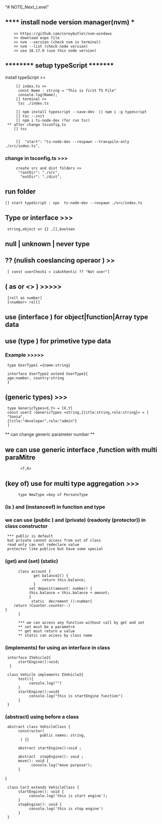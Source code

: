 "# NOTE_Next_Level"

## **\*\*\*\*** install node version manager(nvm) **\***

        >> https://github.com/coreybutler/nvm-windows
        >> download expo file
        >> nvm --version (check nvm in terminal)
        >> nvm --list (check node version)
        >> use 16.17.0 (use this node version)

## **\*\***\*\*\*\***\*\*** setup typeScript \***\*\*\*\*\*\***

install typeScript >>

<!-- npm i -g typeScript -->

         [] index.ts >>
          const Name : string = "This is first TS File"
          console.log(Name);
         [] terminal >>
          tsc ./index.ts

         [] npm install typescript --save-dev  || npm i -g typescript
         [] tsc --init
         [] npm i ts-node-dev (for run tsc)
     ** after change tsconfig.ts
        [] tsc


         []  "start": "ts-node-dev --respawn --transpile-only ./src/index.ts",

### change in tsconfig.ts >>>

         create src and dist folders >>
          "rootDir": "./src",
           "outDir": "./dist",

## run folder

    [] start typeScript : npx  ts-node-dev --respawn ./src/index.ts

## Type or interface >>>

     string,object or {} ,[],boolean

## null | unknown | never type

## ?? (nulish coeslancing operaor ) >>

     [ const userCheck1 = isAuthentic ?? "Not user"]

## ( as or <> ) >>>>>

     [roll as number]
     [<number> roll]

## use (interface ) for object|function|Array type data

## use (type ) for primetive type data

### Example >>>>>

     type UserType1 ={name:string}

     interface UserType2 extend UserType1{
     age:number, country:string
     }

## (generic types) >>>

     type GenericTypes<X,Y> = [X,Y]
     const user3 :GenericTypes <string,{title:string,role:string}> = [
     "Sonia",
     {title:"developer",role:"admin"}
     ]

** can change generic parameter number **

## we can use generic interface ,function with multi paraMitre
           <T,K>

## (key of) use for multi type aggregation >>>

          type NewType =key of PersonsType     
### (is ) and (instanceof) in function and type
### we can use (public ) and (private) (readonly (protector)) in class constructor
     *** public is default
     but private cannot access from out of class
     read only can not redeclare value
     protector like publice but have some special

### (get) and (set) (static)
          class account {
                 get balance2() {
                     return this.balance;
                 }
               set deposit(amount: number) {
               this.balance = this.balance + amount;
               }
                static  decrement ():number{
        return (Counter.counter--)
    }
          }

          *** we can access any function without call by get and set
          ** set must be a parametre
          ** get must return a value
          ** static can access by class name
### (implements) for using an interface in class

     interface IVehicle2{
          startEngine():void;
      }

     class Vehicle implements IVehicle2{
          test(){
               console.log("")
          }
          startEngine():void{
               console.log("this is startEngine function")
          }
     }

### (abstract)  using before a class 
     abstract class VehicleClass {
          constructor(
                    public names: string,
           ) {}
  
          abstract startEngine():void ;

          abstract  stopEngine(): void ;
          move(): void {
                console.log("move purpose");
          }
}

     class Car3 extends VehicleClass {
          startEngine(): void {
               console.log('this is start engine');
          }
          stopEngine(): void {
               console.log('this is stop engine')
          }
     }